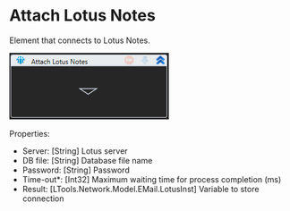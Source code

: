 # Attach Lotus Notes

Element that connects to Lotus Notes.

![](<../../../../.gitbook/assets/image (279).png>)

Properties:

* Server: \[String] Lotus server
* DB file: \[String] Database file name
* Password: \[String] Password
* Time-out\*: \[Int32] Maximum waiting time for process completion (ms)
* Result: \[LTools.Network.Model.EMail.LotusInst] Variable to store connection

